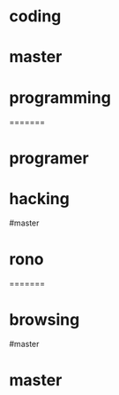 # coding
# master
# programming

=======
# programer
# hacking
#master
# rono

=======
# browsing
 #master
# master
